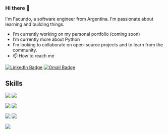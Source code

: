 ### Hi there 👋

I'm Facundo, a software engineer from Argentina. I'm passionate about learning and building things.

-  I’m currently working on my personal portfolio (coming soon)
-  I’m currently more about Python
-  I'm looking to collaborate on open-source projects and to learn from the community.
- 📫 How to reach me

[![LinkedIn Badge](https://img.shields.io/badge/LinkedIn-Profile-informational?style=flat&logo=linkedin&logoColor=white&color=0D76A8)](https://www.linkedin.com/in/facundo-n-guerrero/)
[![Gmail Badge](https://img.shields.io/badge/-facundo.guerrero.n@gmail.com-d14836?style=flat&logo=Gmail&logoColor=white&link=mailto:mailto:facundo.guerrero.n@gmail.com)](mailto:facundo.guerrero.n@gmail.com)

## Skills

![](https://img.shields.io/badge/Code-Java-informational?style=flat&logo=openjdk&logoColor=white&color=4ABFC1)
![](https://img.shields.io/badge/Code-Python-informational?style=flat&logo=python&logoColor=white&color=4ABFC1)

![](https://img.shields.io/badge/Code-Spring-informational?style=flat&logo=spring&logoColor=white&color=4ABFC1)
![](https://img.shields.io/badge/Code-Angular-informational?style=flat&logo=angular&logoColor=white&color=4ABFC1)


![](https://img.shields.io/badge/Database-MySQL-informational?style=flat&logo=Mysql&logoColor=white&color=4ABFC1)
![](https://img.shields.io/badge/Database-PostgreSQL-informational?style=flat&logo=PostgreSQL&logoColor=white&color=4ABFC1)

![](https://img.shields.io/badge/Tools-Docker-informational?style=flat&logo=docker&logoColor=white&color=4ABFC1)
